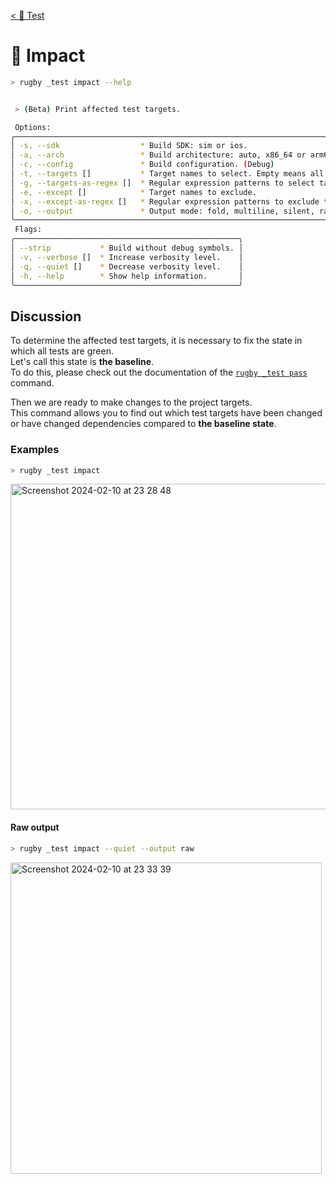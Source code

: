 [< 🧪 Test](../test.md)

# 🧪 Impact

```sh
> rugby _test impact --help
```

```sh

 > (Beta) Print affected test targets.

 Options:
╭───────────────────────────────────────────────────────────────────────────────╮
│ -s, --sdk                  * Build SDK: sim or ios.                           │
│ -a, --arch                 * Build architecture: auto, x86_64 or arm64.       │
│ -c, --config               * Build configuration. (Debug)                     │
│ -t, --targets []           * Target names to select. Empty means all targets. │
│ -g, --targets-as-regex []  * Regular expression patterns to select targets.   │
│ -e, --except []            * Target names to exclude.                         │
│ -x, --except-as-regex []   * Regular expression patterns to exclude targets.  │
│ -o, --output               * Output mode: fold, multiline, silent, raw.       │
╰───────────────────────────────────────────────────────────────────────────────╯
 Flags:
╭──────────────────────────────────────────────────╮
│ --strip           * Build without debug symbols. │
│ -v, --verbose []  * Increase verbosity level.    │
│ -q, --quiet []    * Decrease verbosity level.    │
│ -h, --help        * Show help information.       │
╰──────────────────────────────────────────────────╯
```

## Discussion

To determine the affected test targets, it is necessary to fix the state in which all tests are green.\
Let's call this state is ****the baseline****.\
To do this, please check out the documentation of the [`rugby _test pass`](pass.md) command.

Then we are ready to make changes to the project targets.\
This command allows you to find out which test targets have been changed or have changed dependencies compared to ****the baseline state****.

### Examples

```sh
> rugby _test impact
```

<img width="521" alt="Screenshot 2024-02-10 at 23 28 48" src="https://github.com/swiftyfinch/Rugby/assets/64660122/6dcebf18-0ecd-4ada-9f89-dee74c319a6a">

#### Raw output

```sh
> rugby _test impact --quiet --output raw
```

<img width="498" alt="Screenshot 2024-02-10 at 23 33 39" src="https://github.com/swiftyfinch/Rugby/assets/64660122/865ace27-523e-4852-8155-2a13f85ca262">

